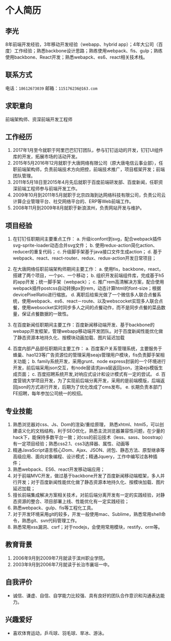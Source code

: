 # 个人简历

## **李光**
8年前端开发经验，3年移动开发经验（webapp、hybrid app）；4年大公司（百度）工作经验；熟悉backbone设计思路；熟练使用webpack、fis、gulp；熟练使用backbone、React开发；熟悉webapck、es6、react相关技术栈。

## **联系方式**
电话：`18612673039`
邮箱：`115176236@163.com`

## **求职意向**
前端架构师、资深前端开发工程师

## **工作经历**
1. 2017年1月至今就职于阿里巴巴钉钉团队，参与钉钉运动的开发，钉钉UI组件库的开发，拓展市场的活动开发。
2. 2015年5月2016年12月就职于大唐网络有限公司（原大唐电信云事业部），任职前端架构师，负责前端技术方向把控，前端技术推广，项目框架开发；前端团队管理。
3. 2011年5月18日至2015年4月先后就职于百度前端研发部、百度新闻，任职资深前端工程师参与前端开发工作。
4. 2009年10月到2011年5月就职于北京四海到达网络科技有限公司，负责公司云计算企业管理平台、社交网络平台的、ERP等Web前端工作。
5. 2008年11月到2009年8月就职于新浪滨州，负责网站开发与维护。

## **项目经验**

1. 在钉钉任职期间主要重点工作：
	a. 升级iconfont到svg，配合webpack插件svg-sprite-loader动态合并svg文件；
	b. 使用redux-action简化action、reducer的重复代码；
	c. 升级脚手架基于java接口文件生成action；
	d. 基于webpack、react、react-router、redux、redux-action开发日常项目；

2. 在大唐网络任职前端架构师期间主要工作：
	a. 使用fis，backbone，react，搭建了两个项目，一个pc、一个移动；
	b. 组织开发前端组件库，完成基于h5的app开发；统一脚手架（webpack）；
	c. 推广rem高清解决方案，配合使用webpack插件postcss自动转换px到rem，动态计算html的font-size；根据devicePixelRatio进行缩放。
	d. 离职后给紫光做了一个微信多人联合点餐系统，使用webpack、es6、react－route、以及webscocket实现多人联合点餐，使用websocket实时同步多人之间的点餐动作，而不是同步点餐的菜品数量，保证点餐数据的一致性。
2. 在百度新闻任职期间主要工作：百度新闻移动端开发、基于backbone的webapp开发框架，管理webapp移动端开发团队。对于百度新闻性能优化做了静态资源本地持久化、按模块动画加载、图片延迟加载
3. 百度内部产品部任职期间主要工作：
	a. 百度客户关系管理系统，主要服务于蜂巢、hao123等广告资源位的管理采用seajs管理用户模块，fis负责脚手架相关功能；
	b. family系统开发，采用grunt、node express封装的一个环境进行开发，前后端采用json交互，有node层请求java层返回json，渲染ejs模版生成页面；
	c. 百度招聘系统开发,对响应式设计和设计模式有一定的尝试。 
	d. 百度营销大学项目开发，为了实现前后端分离开发，采用的是前端模版，后端返回json的方式进行开发，后期为了优化改成了cms发布。
	e. 长期负责本部门FE招聘，每年参加公司统一的校招。

## **专业技能**
1. 熟悉浏览器对css、Js、Dom的渲染/重绘原理， 熟悉xhtml、html5，可以创建语义化的文档结构，利于SEO优化，熟悉主流浏览器兼容性问题，在少量的hack下，能保持多数平台一致；对css的前沿技术（less、sass、boostrap）有一定项目经验；熟悉css2.1、css3选择器、属性、动画等
2. 精通JavaScript语言核心Dom、Ajax、JSON、闭包、静态方法、原型继承等高级应用、面向对象编程、设计模式；精通Jquery，工作中编写过各种插件；
3. 熟悉webpack、ES6、react开发移动端应用；
4. 对于前端MVC开发，做过基于backbone开发了百度新闻移动端框架，多人并行开发；对于百度新闻性能优化做了静态资源本地持久化、按模块加载、图片延迟加载；
5. 擅长前端集成解决方案相关技术，对前后端分离开发有一定的实践经验，对静态资源的整合、项目部署上线、性能优化有一定实践经验；
6. 熟悉webpack、gulp、fis等工程化工具。
7. 对于开发环境采用git的较多，开发一般使用mac、Sublime，熟悉常用shell命令，熟悉git、svn代码管理工作。
8. 熟悉常用xss漏洞、csrf；对于nodejs，会使用常用模块，restify、orm等。

## **教育背景**
1. 2006年9月到2009年7月就读于滨州职业学院。
2. 2003年9月到2006年7月就读于长治市襄垣一中。

## **自我评价**
* 诚信、谦虚、自信、自学能力比较强、具有良好的团队合作意识和沟通表达能力。

## **兴趣爱好**
* 喜欢体育运动，乒乓球、羽毛球、旱冰、游泳。
